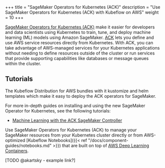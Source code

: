 +++
title = "SageMaker Operators for Kubernetes (ACK)"
description = "Use SageMaker Operators for Kubernetes (ACK) with Kubeflow on AWS"
weight = 10
+++

[SageMaker Operators for Kubernetes (ACK)](https://github.com/aws-controllers-k8s/sagemaker-controller) make it easier for developers and data scientists using Kubernetes to train, tune, and deploy machine learning (ML) models using Amazon SageMaker. [ACK](https://aws-controllers-k8s.github.io/community/docs/community/overview/) lets you define and use AWS service resources directly from Kubernetes. With ACK, you can take advantage of AWS-managed services for your Kubernetes applications without needing to define resources outside of the cluster or run services that provide supporting capabilities like databases or message queues within the cluster.

## Tutorials

The Kubeflow Distribution for AWS bundles with it kustomize and helm templates which make it easy to deploy the ACK operators for SageMaker. 

For more in-depth guides on installing and using the new SageMaker Operator for Kubernetes, see the following tutorials:
- [Machine Learning with the ACK SageMaker Controller](https://aws-controllers-k8s.github.io/community/docs/tutorials/sagemaker-example/)

Use SageMaker Operators for Kubernetes (ACK) to manage your SageMaker resources from your Kubernetes cluster directly or from AWS-optimized [Kubeflow Notebooks]({{< ref "/docs/component-guides/notebooks.md" >}}) that are built on top of [AWS Deep Learning Containers](https://docs.aws.amazon.com/deep-learning-containers/latest/devguide/what-is-dlc.html).

[TODO @akartsky - example link?]
